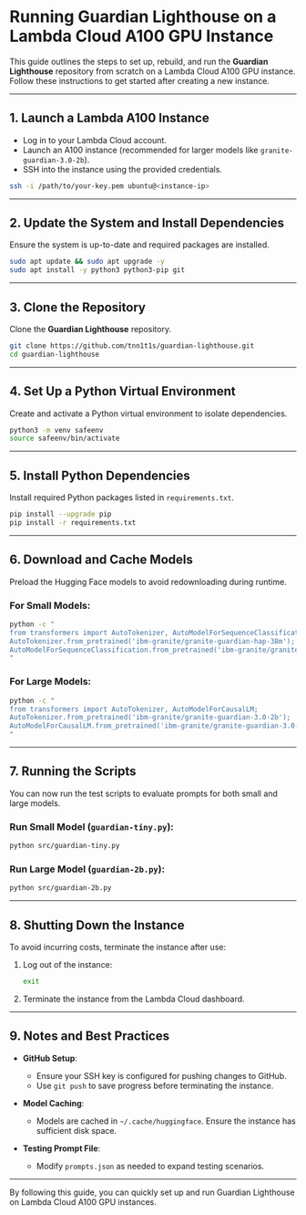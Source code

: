# Running Guardian Lighthouse on a Lambda Cloud A100 GPU Instance

This guide outlines the steps to set up, rebuild, and run the **Guardian Lighthouse** repository from scratch on a Lambda Cloud A100 GPU instance. Follow these instructions to get started after creating a new instance.

---

## 1. Launch a Lambda A100 Instance
- Log in to your Lambda Cloud account.
- Launch an A100 instance (recommended for larger models like `granite-guardian-3.0-2b`).
- SSH into the instance using the provided credentials.

```bash
ssh -i /path/to/your-key.pem ubuntu@<instance-ip>
```

---

## 2. Update the System and Install Dependencies
Ensure the system is up-to-date and required packages are installed.

```bash
sudo apt update && sudo apt upgrade -y
sudo apt install -y python3 python3-pip git
```

---

## 3. Clone the Repository
Clone the **Guardian Lighthouse** repository.

```bash
git clone https://github.com/tnn1t1s/guardian-lighthouse.git
cd guardian-lighthouse
```

---

## 4. Set Up a Python Virtual Environment
Create and activate a Python virtual environment to isolate dependencies.

```bash
python3 -m venv safeenv
source safeenv/bin/activate
```

---

## 5. Install Python Dependencies
Install required Python packages listed in `requirements.txt`.

```bash
pip install --upgrade pip
pip install -r requirements.txt
```

---

## 6. Download and Cache Models
Preload the Hugging Face models to avoid redownloading during runtime.

### For Small Models:
```bash
python -c "
from transformers import AutoTokenizer, AutoModelForSequenceClassification;
AutoTokenizer.from_pretrained('ibm-granite/granite-guardian-hap-38m');
AutoModelForSequenceClassification.from_pretrained('ibm-granite/granite-guardian-hap-38m');
"
```

### For Large Models:
```bash
python -c "
from transformers import AutoTokenizer, AutoModelForCausalLM;
AutoTokenizer.from_pretrained('ibm-granite/granite-guardian-3.0-2b');
AutoModelForCausalLM.from_pretrained('ibm-granite/granite-guardian-3.0-2b');
"
```

---

## 7. Running the Scripts
You can now run the test scripts to evaluate prompts for both small and large models.

### Run Small Model (`guardian-tiny.py`):
```bash
python src/guardian-tiny.py
```

### Run Large Model (`guardian-2b.py`):
```bash
python src/guardian-2b.py
```

---

## 8. Shutting Down the Instance
To avoid incurring costs, terminate the instance after use:
1. Log out of the instance:
   ```bash
   exit
   ```
2. Terminate the instance from the Lambda Cloud dashboard.

---

## 9. Notes and Best Practices
- **GitHub Setup**:
  - Ensure your SSH key is configured for pushing changes to GitHub.
  - Use `git push` to save progress before terminating the instance.
  
- **Model Caching**:
  - Models are cached in `~/.cache/huggingface`. Ensure the instance has sufficient disk space.

- **Testing Prompt File**:
  - Modify `prompts.json` as needed to expand testing scenarios.

---

By following this guide, you can quickly set up and run Guardian Lighthouse on Lambda Cloud A100 GPU instances.


